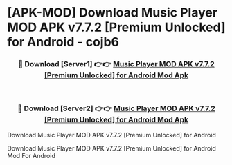 # [APK-MOD] Download Music Player MOD APK v7.7.2 [Premium Unlocked] for Android - cojb6


<div align="center">
<h3>🔴 Download [Server1] 👉👉 <a href="https://apk-comot.site?title=Music_Player_MOD_APK_v7.7.2_[Premium_Unlocked]_for_Android">Music Player MOD APK v7.7.2 [Premium Unlocked] for Android Mod Apk</a></h3><br>
<h3>🔴 Download [Server2] 👉👉 <a href="https://apk-comot.site?title=Music_Player_MOD_APK_v7.7.2_[Premium_Unlocked]_for_Android">Music Player MOD APK v7.7.2 [Premium Unlocked] for Android Mod Apk</a></h3>
</div>



Download Music Player MOD APK v7.7.2 [Premium Unlocked] for Android 

Download Music Player MOD APK v7.7.2 [Premium Unlocked] for Android Mod For Android